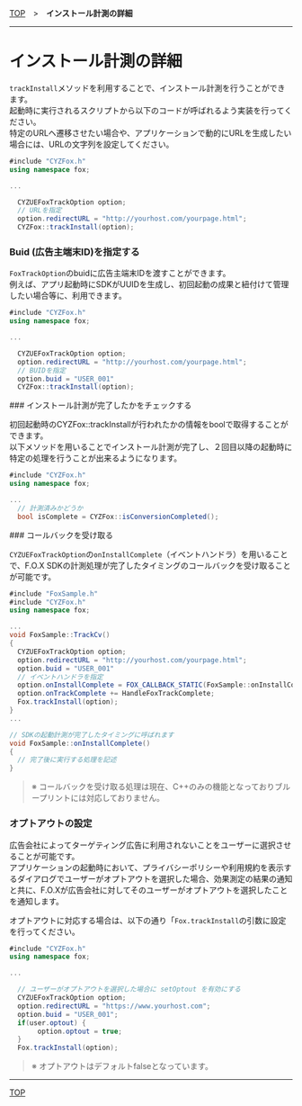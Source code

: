 [TOP](../../README.md)　>　**インストール計測の詳細**

---

# インストール計測の詳細

`trackInstall`メソッドを利用することで、インストール計測を行うことができます。<br>
起動時に実行されるスクリプトから以下のコードが呼ばれるよう実装を行ってください。<br>
特定のURLヘ遷移させたい場合や、アプリケーションで動的にURLを生成したい場合には、URLの文字列を設定してください。

```cs
#include "CYZFox.h"
using namespace fox;

...

  CYZUEFoxTrackOption option;
  // URLを指定
  option.redirectURL = "http://yourhost.com/yourpage.html";
  CYZFox::trackInstall(option);
```

### Buid (広告主端末ID)を指定する

`FoxTrackOption`のbuidに広告主端末IDを渡すことができます。<br>例えば、アプリ起動時にSDKがUUIDを生成し、初回起動の成果と紐付けて管理したい場合等に、利用できます。

```cs
#include "CYZFox.h"
using namespace fox;

...

  CYZUEFoxTrackOption option;
  option.redirectURL = "http://yourhost.com/yourpage.html";
  // BUIDを指定
  option.buid = "USER_001"
  CYZFox::trackInstall(option);
```

<div id="check_track"></div>
### インストール計測が完了したかをチェックする

初回起動時のCYZFox::trackInstallが行われたかの情報をboolで取得することができます。<br>
以下メソッドを用いることでインストール計測が完了し、２回目以降の起動時に特定の処理を行うことが出来るようになります。

```cs
#include "CYZFox.h"
using namespace fox;

...
  // 計測済みかどうか
  bool isComplete = CYZFox::isConversionCompleted();
```


<div id="receive_callback"></div>
### コールバックを受け取る

`CYZUEFoxTrackOption`の`onInstallComplete`（イベントハンドラ）を用いることで、F.O.X SDKの計測処理が完了したタイミングのコールバックを受け取ることが可能です。

```cs
#include "FoxSample.h"
#include "CYZFox.h"
using namespace fox;

...
void FoxSample::TrackCv()
{
  CYZUEFoxTrackOption option;
  option.redirectURL = "http://yourhost.com/yourpage.html";
  option.buid = "USER_001"
  // イベントハンドラを指定
  option.onInstallComplete = FOX_CALLBACK_STATIC(FoxSample::onInstallComplete, this);
  option.onTrackComplete += HandleFoxTrackComplete;
  Fox.trackInstall(option);
}
...

// SDKの起動計測が完了したタイミングに呼ばれます
void FoxSample::onInstallComplete()
{
  // 完了後に実行する処理を記述
}
```

> ※ コールバックを受け取る処理は現在、C++のみの機能となっておりブループリントには対応しておりません。

### オプトアウトの設定

広告会社によってターゲティング広告に利用されないことをユーザーに選択させることが可能です。<br>アプリケーションの起動時において、プライバシーポリシーや利用規約を表示するダイアログでユーザーがオプトアウトを選択した場合、効果測定の結果の通知と共に、F.O.Xが広告会社に対してそのユーザーがオプトアウトを選択したことを通知します。

オプトアウトに対応する場合は、以下の通り「`Fox.trackInstall`の引数に設定を行ってください。

```cs
#include "CYZFox.h"
using namespace fox;

...

  // ユーザーがオプトアウトを選択した場合に setOptout を有効にする
  CYZUEFoxTrackOption option;
  option.redirectURL = "https://www.yourhost.com";
  option.buid = "USER_001";
  if(user.optout) {
	   option.optout = true;
  }
  Fox.trackInstall(option);
```

> ※ オプトアウトはデフォルトfalseとなっています。

---
[TOP](../../README.md)
